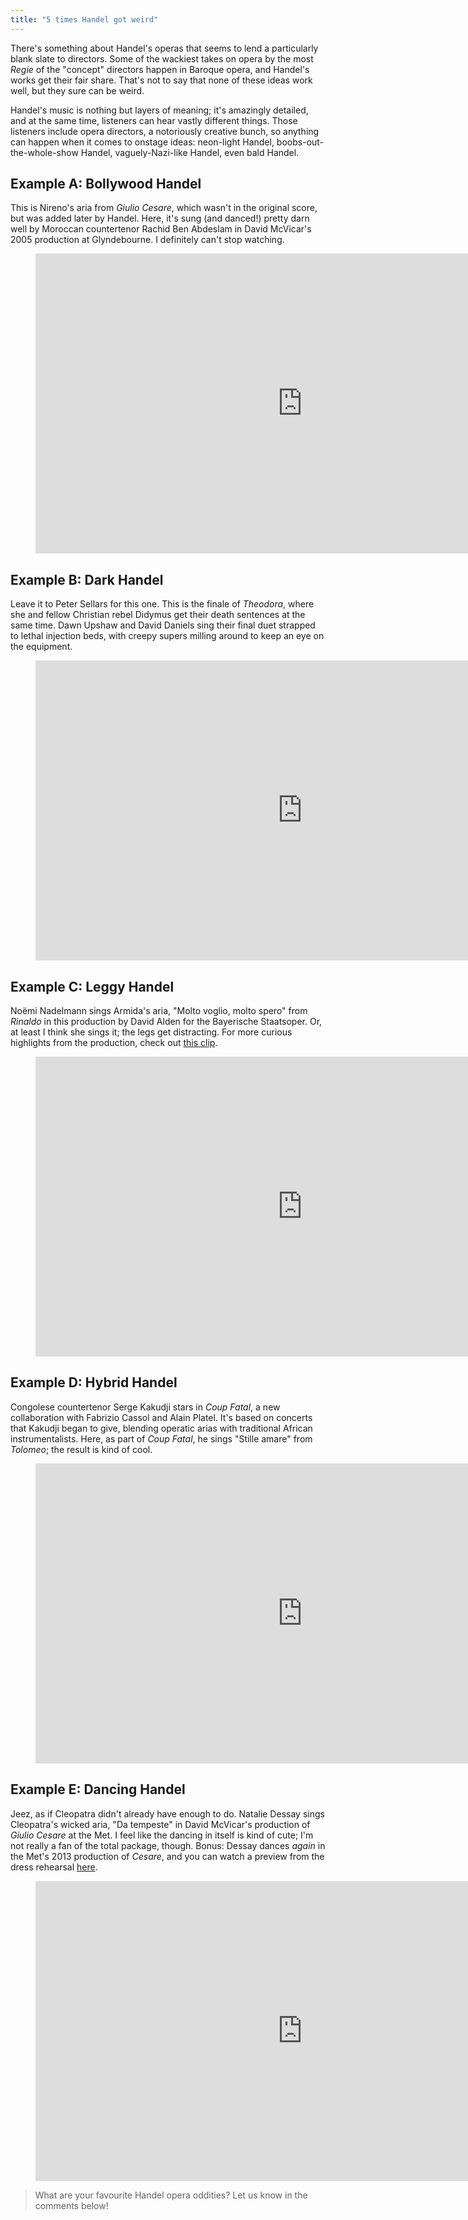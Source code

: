 ```yaml
---
title: "5 times Handel got weird"
---
```


There's something about Handel's operas that seems to lend a particularly blank slate to directors. Some of the wackiest takes on opera by the most *Regie* of the "concept" directors happen in Baroque opera, and Handel's works get their fair share. That's not to say that none of these ideas work well, but they sure can be weird.

Handel's music is nothing but layers of meaning; it's amazingly detailed, and at the same time, listeners can hear vastly different things. Those listeners include opera directors, a notoriously creative bunch, so anything can happen when it comes to onstage ideas: neon-light Handel, boobs-out-the-whole-show Handel, vaguely-Nazi-like Handel, even bald Handel. 

## Example A: Bollywood Handel

This is Nireno's aria from *Giulio Cesare*, which wasn't in the original score, but was added later by Handel. Here, it's sung (and danced!) pretty darn well by Moroccan countertenor Rachid Ben Abdeslam in David McVicar's 2005 production at Glyndebourne. I definitely can't stop watching.

<figure data-type="video">
<iframe width="854" height="480" src="https://www.youtube.com/embed/iCzzGWge9kI" frameborder="0" allowfullscreen></iframe>
</figure>

## Example B: Dark Handel

Leave it to Peter Sellars for this one. This is the finale of *Theodora*, where she and fellow Christian rebel Didymus get their death sentences at the same time. Dawn Upshaw and David Daniels sing their final duet strapped to lethal injection beds, with creepy supers milling around to keep an eye on the equipment.

<figure data-type="video">
<iframe width="854" height="480" src="https://www.youtube.com/embed/AAVrDbkmY1A" frameborder="0" allowfullscreen></iframe>
</figure>

## Example C: Leggy Handel

Noëmi Nadelmann sings Armida's aria, "Molto voglio, molto spero" from *Rinaldo* in this production by David Alden for the Bayerische Staatsoper. Or, at least I think she sings it; the legs get distracting. For more curious highlights from the production, check out [this clip](https://www.youtube.com/watch?v=WWkUtiI6dEk).

<figure data-type="video">
<iframe width="854" height="480" src="https://www.youtube.com/embed/ogmEaRHr7t8" frameborder="0" allowfullscreen></iframe>
</figure>

## Example D: Hybrid Handel

Congolese countertenor Serge Kakudji stars in *Coup Fatal*, a new collaboration with Fabrizio Cassol and Alain Platel. It's based on concerts that Kakudji began to give, blending operatic arias with traditional African instrumentalists. Here, as part of *Coup Fatal*, he sings "Stille amare" from *Tolomeo*; the result is kind of cool.

<figure data-type="video">
<iframe width="854" height="480" src="https://www.youtube.com/embed/nJq3BZFqjQs" frameborder="0" allowfullscreen></iframe>
</figure>

## Example E: Dancing Handel

Jeez, as if Cleopatra didn't already have enough to do. Natalie Dessay sings Cleopatra's wicked aria, "Da tempeste" in David McVicar's production of *Giulio Cesare* at the Met. I feel like the dancing in itself is kind of cute; I'm not really a fan of the total package, though. Bonus: Dessay dances *again* in the Met's 2013 production of *Cesare*, and you can watch a preview from the dress rehearsal [here](https://www.youtube.com/watch?v=sAc_PiVujZ0).

<figure data-type="video">
<iframe width="854" height="480" src="https://www.youtube.com/embed/8U46Vc2NRlQ" frameborder="0" allowfullscreen></iframe>
</figure>

>What are your favourite Handel opera oddities? Let us know in the comments below!
